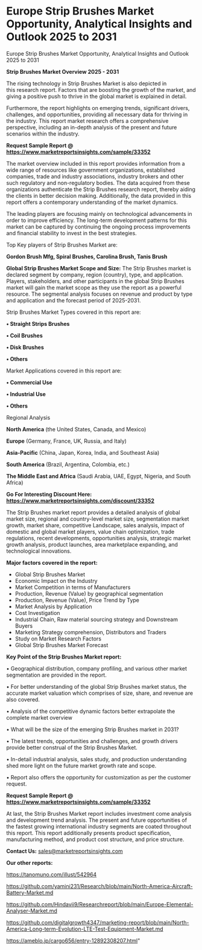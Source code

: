 # Europe Strip Brushes Market Opportunity, Analytical Insights and Outlook 2025 to 2031
Europe Strip Brushes Market Opportunity, Analytical Insights and Outlook 2025 to 2031

<Strong> Strip Brushes Market Overview 2025 - 2031</strong>

The rising technology in Strip Brushes Market is also depicted in this research report. Factors that are boosting the growth of the market, and giving a positive push to thrive in the global market is explained in detail.

Furthermore, the report highlights on emerging trends, significant drivers, challenges, and opportunities, providing all necessary data for thriving in the industry. This report market research offers a comprehensive perspective, including an in-depth analysis of the present and future scenarios within the industry.

<strong>Request Sample Report @ <a href=https://www.marketreportsinsights.com/sample/33352>https://www.marketreportsinsights.com/sample/33352</a></strong>

The market overview included in this report provides information from a wide range of resources like government organizations, established companies, trade and industry associations, industry brokers and other such regulatory and non-regulatory bodies. The data acquired from these organizations authenticate the Strip Brushes research report, thereby aiding the clients in better decision making. Additionally, the data provided in this report offers a contemporary understanding of the market dynamics.

The leading players are focusing mainly on technological advancements in order to improve efficiency. The long-term development patterns for this market can be captured by continuing the ongoing process improvements and financial stability to invest in the best strategies.

Top Key players of Strip Brushes Market are:

<strong>Gordon Brush Mfg, Spiral Brushes, Carolina Brush, Tanis Brush</strong>

<strong><b>Global Strip Brushes Market Scope and Size:</b></strong>
The Strip Brushes market is declared segment by company, region (country), type, and application. Players, stakeholders, and other participants in the global Strip Brushes market will gain the market scope as they use the report as a powerful resource. The segmental analysis focuses on revenue and product by type and application and the forecast period of 2025-2031.

Strip Brushes Market Types covered in this report are:

<strong>•  Straight Strips Brushes

•  Coil Brushes

•  Disk Brushes

•  Others</strong>

Market Applications covered in this report are:

<strong>•  Commercial Use

•  Industrial Use

•  Others</strong> 

Regional Analysis

<strong>North America</strong> (the United States, Canada, and Mexico)

<strong>Europe</strong> (Germany, France, UK, Russia, and Italy)

<strong>Asia-Pacific</strong> (China, Japan, Korea, India, and Southeast Asia)

<strong>South America</strong> (Brazil, Argentina, Colombia, etc.)

<strong>The Middle East and Africa</strong> (Saudi Arabia, UAE, Egypt, Nigeria, and South Africa)

<strong>Go For Interesting Discount Here: <a href=https://www.marketreportsinsights.com/discount/33352>https://www.marketreportsinsights.com/discount/33352</a></strong>

The Strip Brushes market report provides a detailed analysis of global market size, regional and country-level market size, segmentation market growth, market share, competitive Landscape, sales analysis, impact of domestic and global market players, value chain optimization, trade regulations, recent developments, opportunities analysis, strategic market growth analysis, product launches, area marketplace expanding, and technological innovations.

<strong><b>Major factors covered in the report:</b></strong>
<ul>
  <li>Global Strip Brushes Market </li>
  <li>Economic Impact on the Industry</li>
  <li>Market Competition in terms of Manufacturers</li>
  <li>Production, Revenue (Value) by geographical segmentation</li>
  <li>Production, Revenue (Value), Price Trend by Type</li>
  <li>Market Analysis by Application</li>
  <li>Cost Investigation</li>
  <li>Industrial Chain, Raw material sourcing strategy and Downstream Buyers</li>
  <li>Marketing Strategy comprehension, Distributors and Traders</li>
  <li>Study on Market Research Factors</li>
  <li>Global Strip Brushes Market Forecast</li>
</ul>

<strong><b>Key Point of the Strip Brushes Market report:</b></strong>

• Geographical distribution, company profiling, and various other market segmentation are provided in the report.

• For better understanding of the global Strip Brushes market status, the accurate market valuation which comprises of size, share, and revenue are also covered.

• Analysis of the competitive dynamic factors better extrapolate the complete market overview

• What will be the size of the emerging Strip Brushes market in 2031?

• The latest trends, opportunities and challenges, and growth drivers provide better construal of the Strip Brushes Market.

• In-detail industrial analysis, sales study, and production understanding shed more light on the future market growth rate and scope.

• Report also offers the opportunity for customization as per the customer request.

<strong>Request Sample Report @ <a href=https://www.marketreportsinsights.com/sample/33352>https://www.marketreportsinsights.com/sample/33352</a></strong>

At last, the Strip Brushes Market report includes investment come analysis and development trend analysis. The present and future opportunities of the fastest growing international industry segments are coated throughout this report. This report additionally presents product specification, manufacturing method, and product cost structure, and price structure.

<strong>Contact Us:</strong>
sales@marketreportsinsights.com

<strong>Our other reports:</strong>

<a href=https://tanomuno.com/illust/542964>https://tanomuno.com/illust/542964</a>

<a href=https://github.com/yamini231/Research/blob/main/North-America-Aircraft-Battery-Market.md>https://github.com/yamini231/Research/blob/main/North-America-Aircraft-Battery-Market.md</a>

<a href=https://github.com/Hindavii9/Researchreport/blob/main/Europe-Elemental-Analyser-Market.md>https://github.com/Hindavii9/Researchreport/blob/main/Europe-Elemental-Analyser-Market.md</a>

<a href=https://github.com/digitalgrowth4347/marketing-report/blob/main/North-America-Long-term-Evolution-LTE-Test-Equipment-Market.md>https://github.com/digitalgrowth4347/marketing-report/blob/main/North-America-Long-term-Evolution-LTE-Test-Equipment-Market.md</a>

<a href=https://ameblo.jp/cargo656/entry-12892308207.html>https://ameblo.jp/cargo656/entry-12892308207.html</a>"
